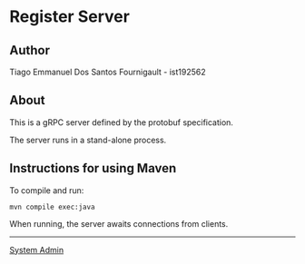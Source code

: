 # Register Server

## Author

Tiago Emmanuel Dos Santos Fournigault - ist192562

## About

This is a gRPC server defined by the protobuf specification.

The server runs in a stand-alone process.


## Instructions for using Maven

To compile and run:

```
mvn compile exec:java
```

When running, the server awaits connections from clients.

----

[System Admin](mailto:tiago.fournigault@tecnico.ulisboa.pt)
